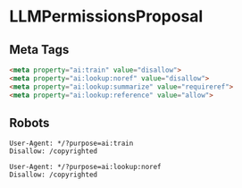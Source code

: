 # LLMPermissionsProposal

## Meta Tags

```html
<meta property="ai:train" value="disallow">
<meta property="ai:lookup:noref" value="disallow">
<meta property="ai:lookup:summarize" value="requireref">
<meta property="ai:lookup:reference" value="allow">
```

## Robots
```
User-Agent: */?purpose=ai:train
Disallow: /copyrighted

User-Agent: */?purpose=ai:lookup:noref
Disallow: /copyrighted
```
